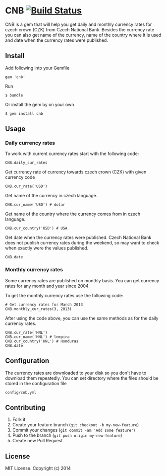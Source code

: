 # CNB [![Build Status](https://travis-ci.org/ucetnictvi-on-line/cnb.png?branch=master)](https://travis-ci.org/ucetnictvi-on-line/cnb)

CNB is a gem that will help you get daily and monthly currency rates for czech crown (CZK) from Czech National Bank. Besides the currency rate you can also get name of the currency, name of the country where it is used and date when the currency rates were published.


## Install

Add following into your Gemfile

    gem 'cnb'

Run

    $ bundle

Or install the gem by on your own

    $ gem install cnb


## Usage


### Daily currency rates
To work with current currency rates start with the following code:

    CNB.daily_cur_rates

Get currency rate of currency towards czech crown (CZK) with given currency code

    CNB.cur_rate('USD')

Get name of the currency in czech language.

    CNB.cur_name('USD') # dolar

Get name of the country where the currency comes from in czech language.

    CNB.cur_country('USD') # USA

Get date when the currency rates were published. Czech National Bank does not publish currency rates during the weekend, so may want to check when exactly were the values published.

    CNB.date


### Monthly currency rates

Some currency rates are published on monthly basis. You can get currency rates for any month and year since 2004.

To get the monthly currency rates use the following code:

    # Get currency rates for March 2013
    CNB.monthly_cur_rates(3, 2013)

After using the code above, you can use the same methods as for the daily currency rates.

    CNB.cur_rate('HNL')
    CNB.cur_name('HNL') # lempira
    CNB.cur_country('HNL') # Honduras
    CNB.date


## Configuration

The currency rates are downloaded to your disk so you don't have to download them repeatedly. You can set directory where the files should be stored in the configuration file

    config/cnb.yml


## Contributing

1. Fork it
2. Create your feature branch (`git checkout -b my-new-feature`)
3. Commit your changes (`git commit -am 'Add some feature'`)
4. Push to the branch (`git push origin my-new-feature`)
5. Create new Pull Request


## License
MIT License. Copyright (c) 2014
